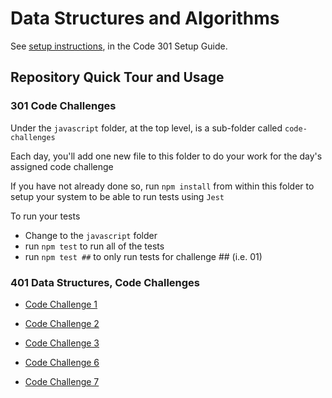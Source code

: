 # Data Structures and Algorithms

See [setup instructions](https://codefellows.github.io/setup-guide/code-301/3-code-challenges), in the Code 301 Setup Guide.

## Repository Quick Tour and Usage

### 301 Code Challenges

Under the `javascript` folder, at the top level, is a sub-folder called `code-challenges`

Each day, you'll add one new file to this folder to do your work for the day's assigned code challenge

If you have not already done so, run `npm install` from within this folder to setup your system to be able to run tests using `Jest`

To run your tests

- Change to the `javascript` folder
- run `npm test` to run all of the tests
- run `npm test ##` to only run tests for challenge ## (i.e. 01)

### 401 Data Structures, Code Challenges

- [Code Challenge 1](python/docs/array-reverse/img/array-reverse-whiteboard.png)

- [Code Challenge 2](python/docs/array-insert-shift/README.md)

- [Code Challenge 3](python/docs/array-binary-search/README.md)

- [Code Challenge 6](python/docs/linked_list_insertions/challenge-06.png)

- [Code Challenge 7](python/docs/linked_list_kth/whiteboard-7.png)
